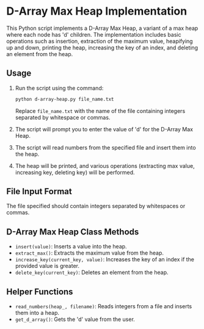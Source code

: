 # D-Array Max Heap Implementation

This Python script implements a D-Array Max Heap, a variant of a max heap where each node has 'd' children. The implementation includes basic operations such as insertion, extraction of the maximum value, heapifying up and down, printing the heap, increasing the key of an index, and deleting an element from the heap.

## Usage

1. Run the script using the command:

    ```bash
    python d-array-heap.py file_name.txt
    ```

    Replace `file_name.txt` with the name of the file containing integers separated by whitespace or commas.

2. The script will prompt you to enter the value of 'd' for the D-Array Max Heap.

3. The script will read numbers from the specified file and insert them into the heap.

4. The heap will be printed, and various operations (extracting max value, increasing key, deleting key) will be performed.

## File Input Format

The file specified should contain integers separated by whitespaces or commas.

## D-Array Max Heap Class Methods

- `insert(value)`: Inserts a value into the heap.
- `extract_max()`: Extracts the maximum value from the heap.
- `increase_key(current_key, value)`: Increases the key of an index if the provided value is greater.
- `delete_key(current_key)`: Deletes an element from the heap.

## Helper Functions

- `read_numbers(heap_, filename)`: Reads integers from a file and inserts them into a heap.
- `get_d_array()`: Gets the 'd' value from the user.


